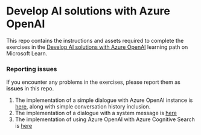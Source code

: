 # Develop AI solutions with Azure OpenAI

This repo contains the instructions and assets required to complete the exercises in the [Develop AI solutions with Azure OpenAI](https://learn.microsoft.com/training/paths/develop-ai-solutions-azure-openai/) learning path on Microsoft Learn.

### Reporting issues

If you encounter any problems in the exercises, please report them as **issues** in this repo.

1. The implementation of a simple dialogue with Azure OpenAI instance is [here](./Labfiles/02-azure-openai-api/Python/test-openai-model.ipynb), along with simple conversation history inclusion.
2. The implementation of a dialogue with a system message is [here](./Labfiles/03-prompt-engineering/Python/prompt-engineering.ipynb)
3. The implementation of using Azure OpenAI with Azure Cognitive Search is [here](./Labfiles/06-use-own-data/Python/ownData.ipynb)